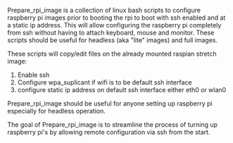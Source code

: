 ﻿Prepare_rpi_image is a collection of linux bash scripts to configure raspberry pi images prior to booting the rpi to boot with ssh enabled and at a static ip address. This will allow configuring the raspberry pi completely from ssh without having to attach keyboard, mouse and monitor.  These scripts should be useful for headless (aka "lite" images) and full images.

These scripts will copy/edit files on the already mounted raspian stretch image:
  1. Enable ssh
  2. Configure wpa_suplicant if wifi is to be default ssh interface
  3. configure static ip address on default ssh interface either eth0 or wlan0
  

Prepare_rpi_image should be useful for anyone setting up raspberry pi especially for headless operation.

The goal of Prepare_rpi_image is to streamline the process of turning up raspberry pi's by allowing remote configuration via ssh from the start.



